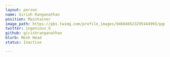 ```yaml
---
layout: person
name: Girish Ranganathan
position: Maintainer
image_path: https://pbs.twimg.com/profile_images/946846523295444993/pgnyCSTD_400x400.jpg
twitter: ingenious_G
github: girishranganathan
blurb: Mesh Head
status: Inactive

---
```

